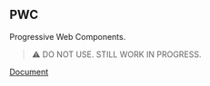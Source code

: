 ## PWC

Progressive Web Components.

> ⚠️ DO NOT USE. STILL WORK IN PROGRESS.

[Document](https://raxjs.github.io/pwc)

